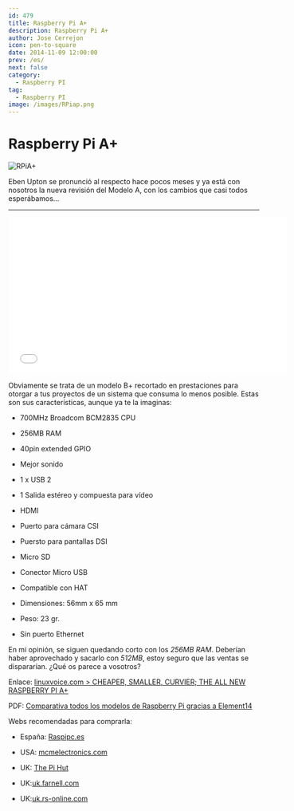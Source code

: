 ```yaml
---
id: 479
title: Raspberry Pi A+
description: Raspberry Pi A+
author: Jose Cerrejon
icon: pen-to-square
date: 2014-11-09 12:00:00
prev: /es/
next: false
category:
  - Raspberry PI
tag:
  - Raspberry PI
image: /images/RPiap.png
---
```


# Raspberry Pi A+

![RPiA+](/images/RPiap.png)

Eben Upton se pronunció al respecto hace pocos meses y ya está con nosotros la nueva revisión del Modelo A, con los cambios que casi todos esperábamos...

- - -
<iframe width="560" height="315" src="//www.youtube.com/embed/KTjZLagZwKQ" frameborder="0" allowfullscreen></iframe>

Obviamente se trata de un modelo B+ recortado en prestaciones para otorgar a tus proyectos de un sistema que consuma lo menos posible. Estas son sus características, aunque ya te la imaginas:

* 700MHz Broadcom BCM2835 CPU

* 256MB RAM

* 40pin extended GPIO

* Mejor sonido

* 1 x USB 2 

* 1 Salida estéreo y compuesta para vídeo

* HDMI

* Puerto para cámara CSI

* Puersto para pantallas DSI

* Micro SD

* Conector Micro USB 

* Compatible con HAT

* Dimensiones: 56mm x 65 mm

* Peso: 23 gr.

* Sin puerto Ethernet

En mi opinión, se siguen quedando corto con los *256MB RAM*. Deberían haber aprovechado y sacarlo con *512MB*, estoy seguro que las ventas se dispararían. ¿Qué os parece a vosotros?

Enlace: [linuxvoice.com > CHEAPER, SMALLER, CURVIER; THE ALL NEW RASPBERRY PI A+](http://www.linuxvoice.com/raspberry-pi-model-a/)

PDF: [Comparativa todos los modelos de Raspberry Pi gracias a Element14](/res/Rpi%20Model%20Comparison.pdf)

Webs recomendadas para comprarla:

* España: [Raspipc.es](http://www.raspipc.es/public/home/index.php?ver=tienda&accion=verArticulo&idProducto=1174)

* USA: [mcmelectronics.com](http://www.mcmelectronics.com/product/83-16459)

* UK: [The Pi Hut](http://thepihut.com/collections/new-products/products/raspberry-pi-model-a-a-plus)

* UK:[uk.farnell.com](http://uk.farnell.com/raspberry-pi/raspbrry-moda-256m/sbc-raspberry-pi-model-a-256mb/dp/2447906?Ntt=Model+A%2B)

* UK:[uk.rs-online.com](http://uk.rs-online.com/web/p/processor-microcontroller-development-kits/8332699/)